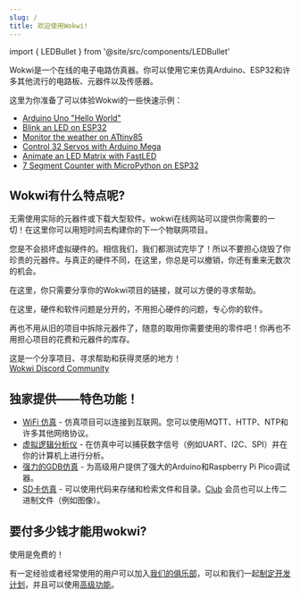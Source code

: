 ```yaml
---
slug: /
title: 欢迎使用Wokwi!
---
```


import { LEDBullet } from '@site/src/components/LEDBullet'

Wokwi是一个在线的电子电路仿真器。你可以使用它来仿真Arduino、ESP32和许多其他流行的电路板、元器件以及传感器。

这里为你准备了可以体验Wokwi的一些快速示例：

- [Arduino Uno "Hello World"](https://wokwi.com/projects/322062421191557714)
- [Blink an LED on ESP32](https://wokwi.com/projects/305566932847821378)
- [Monitor the weather on ATtiny85](https://wokwi.com/projects/292900020514980360)
- [Control 32 Servos with Arduino Mega](https://wokwi.com/projects/305336312628511297)
- [Animate an LED Matrix with FastLED](https://wokwi.com/projects/320579687608746578)
- [7 Segment Counter with MicroPython on ESP32](https://wokwi.com/projects/300210834979684872)

##  Wokwi有什么特点呢?

<LEDBullet title="即刻开始">

无需使用实际的元器件或下载大型软件。wokwi在线网站可以提供你需要的一切！在这里你可以用短时间去构建你的下一个物联网项目。

</LEDBullet>

<LEDBullet title="无需担心犯错误" color="green">

您是不会损坏虚拟硬件的。相信我们，我们都测试完毕了！所以不要担心烧毁了你珍贵的元器件。与真正的硬件不同，在这里，你总是可以撤销，你还有重来无数次的机会。

</LEDBullet>

<LEDBullet title="寻找帮助和反馈非常简单" color="yellow">

在这里，你只需要分享你的Wokwi项目的链接，就可以方便的寻求帮助。

</LEDBullet>

<LEDBullet title="从你的代码中获得信心" color="blue">

在这里，硬件和软件问题是分开的，不用担心硬件的问题，专心你的软件。

</LEDBullet>

<LEDBullet title="不受约束的硬件" color="orange">

再也不用从旧的项目中拆除元器件了，随意的取用你需要使用的零件吧！你再也不用担心项目的花费和元器件的库存。

</LEDBullet>

<LEDBullet title="开放的创客社区" color="purple">

这是一个分享项目、寻求帮助和获得灵感的地方！<br/>
  <a href="https://wokwi.com/discord">Wokwi Discord Community</a>
</LEDBullet>

## 独家提供——特色功能！

- [WiFi 仿真](guides/esp32-wifi) - 仿真项目可以连接到互联网。您可以使用MQTT、HTTP、NTP和许多其他网络协议。
- [虚拟逻辑分析仪](guides/logic-analyzer) - 在仿真中可以捕获数字信号（例如UART、I2C、SPI）并在你的计算机上进行分析。
- [强力的GDB仿真](gdb-debugging) - 为高级用户提供了强大的Arduino和Raspberry Pi Pico调试器。
- [SD卡仿真](parts/wokwi-microsd-card) - 可以使用代码来存储和检索文件和目录。[Club](getting-started/wokwi-club) 会员也可以上传二进制文件（例如图像）。

## 要付多少钱才能用wokwi?

使用是免费的！ 

有一定经验或者经常使用的用户可以加入[我们的俱乐部](https://wokwi.com/club?refs=docs_welcome)，可以和我们一起[制定开发计划](https://wokwi.com/features)，并且可以使用[高级功能](getting-started/wokwi-club)。
